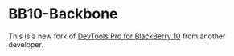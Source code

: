 # BB10-Backbone

This is a new fork of [DevTools Pro for BlackBerry 10](https://github.com/anpho/DevTools-Pro) from another developer.


